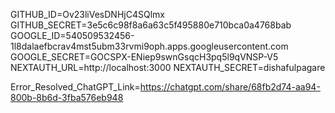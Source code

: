 GITHUB_ID=Ov23liVesDNHjC4SQlmx
GITHUB_SECRET=3e5c6c98f8a6a63c5f495880e710bca0a4768bab
GOOGLE_ID=540509532456-1l8dalaefbcrav4mst5ubm33rvmi9oph.apps.googleusercontent.com
GOOGLE_SECRET=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
NEXTAUTH_URL=http://localhost:3000
NEXTAUTH_SECRET=dishafulpagare

Error_Resolved_ChatGPT_Link=https://chatgpt.com/share/68fb2d74-aa94-800b-8b6d-3fba576eb948